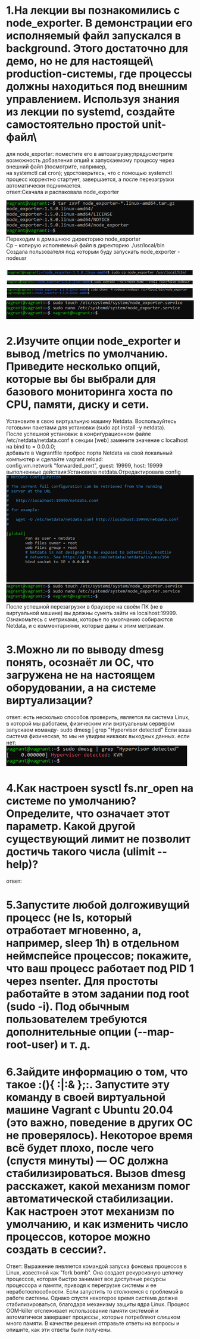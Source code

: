# 1.На лекции вы познакомились с node_exporter. В демонстрации его исполняемый файл запускался в background. Этого достаточно для демо, но не для настоящей\ production-системы, где процессы должны находиться под внешним управлением. Используя знания из лекции по systemd, создайте самостоятельно простой unit-файл\
для node_exporter: поместите его в автозагрузку;предусмотрите возможность добавления опций к запускаемому процессу через внешний файл (посмотрите, например,\
на systemctl cat cron); удостоверьтесь, что с помощью systemctl процесс корректно стартует, завершается, а после перезагрузки автоматически поднимается.\
ответ:Скачала и распаковала node_exporter

![Установка](https://github.com/EVolgina/devops-netology11/blob/main/%D0%BE%D1%81%202%20%D0%B7%D0%B0%D0%B4%201.png)
Переходим в домашнюю директорию node_exporter\
Cp – копирую исполняемый файл в директорию ./usr/local/bin\
Создала пользователя под которым буду запускать node_exporter -nodeusr

![Дз2](https://github.com/EVolgina/devops-netology11/blob/main/%D0%BE%D1%81%20%D0%B7%D0%B0%D0%B42.PNG)
![ДЗ21](https://github.com/EVolgina/devops-netology11/blob/main/file%20node.png)
# 2.Изучите опции node_exporter и вывод /metrics по умолчанию. Приведите несколько опций, которые вы бы выбрали для базового мониторинга хоста по CPU, памяти, диску и сети.
Установите в свою виртуальную машину Netdata. Воспользуйтесь готовыми пакетами для установки (sudo apt install -y netdata).\
После успешной установки: в конфигурационном файле /etc/netdata/netdata.conf в секции [web] замените значение с localhost на bind to = 0.0.0.0;\
добавьте в Vagrantfile проброс порта Netdata на свой локальный компьютер и сделайте vagrant reload:\
config.vm.network "forwarded_port", guest: 19999, host: 19999\
выполненные действия:Установила netdata.Отредактировала config
![ДЗ21](https://github.com/EVolgina/devops-netology11/blob/main/%D0%B7%D0%B0%D0%B4%203.png)
![dz](https://github.com/EVolgina/devops-netology11/blob/main/file%20node.png)
После успешной перезагрузки в браузере на своём ПК (не в виртуальной машине) вы должны суметь зайти на localhost:19999. Ознакомьтесь с метриками, которые по умолчанию собираются Netdata, и с комментариями, которые даны к этим метрикам.

# 3.Можно ли по выводу dmesg понять, осознаёт ли ОС, что загружена не на настоящем оборудовании, а на системе виртуализации?
ответ: есть несколько способов проверить, является ли система Linux, в которой мы работаем, физическим или виртуальным сервером\
запускаем команду- sudo dmesg | grep "Hypervisor detected"
Если ваша система физическая, то мы не увидим никаких выходных данных.
если нет:
![dz2](https://github.com/EVolgina/devops-netology11/blob/main/proverka.PNG)

# 4.Как настроен sysctl fs.nr_open на системе по умолчанию? Определите, что означает этот параметр. Какой другой существующий лимит не позволит достичь такого числа (ulimit --help)?
ответ: 
# 5.Запустите любой долгоживущий процесс (не ls, который отработает мгновенно, а, например, sleep 1h) в отдельном неймспейсе процессов; покажите, что ваш процесс работает под PID 1 через nsenter. Для простоты работайте в этом задании под root (sudo -i). Под обычным пользователем требуются дополнительные опции (--map-root-user) и т. д.

# 6.Зайдите информацию о том, что такое :(){ :|:& };:. Запустите эту команду в своей виртуальной машине Vagrant с Ubuntu 20.04 (это важно, поведение в других ОС не проверялось). Некоторое время всё будет плохо, после чего (спустя минуты) — ОС должна стабилизироваться. Вызов dmesg расскажет, какой механизм помог автоматической стабилизации. Как настроен этот механизм по умолчанию, и как изменить число процессов, которое можно создать в сессии?.
Ответ: Выражение янвляется командой запуска фоновых процессов в Linux,  известной как "fork bomb". Она создает рекурсивную цепочку процессов, которая быстро занимает все доступные ресурсы процессора и памяти, приводя к перегрузке системы и ее неработоспособности. Если запустить то столкнемся с проблемой в работе системы. Однако спустя некоторое время система должна стабилизироваться, благодаря механизму защиты ядра Linux. Процесс ООМ-killer отслеживает использование памяти системой и автоматичеси завершает процессы , которые потребляют слишком много памяти.
В качестве решения отправьте ответы на вопросы и опишите, как эти ответы были получены.

